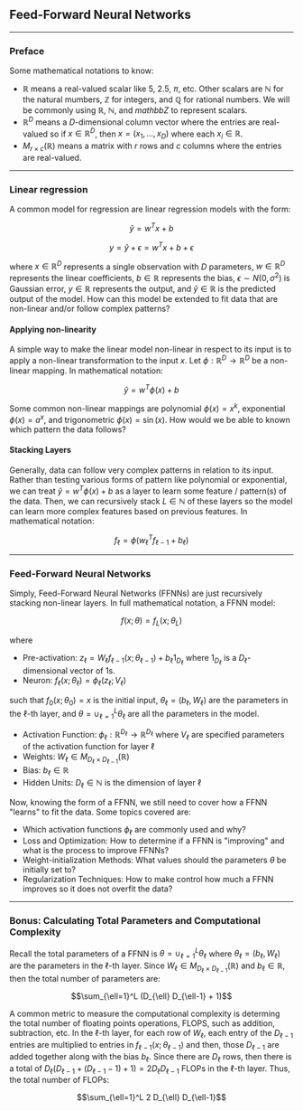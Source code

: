 ## Feed-Forward Neural Networks

---

### Preface

Some mathematical notations to know:

- $\mathbb{R}$ means a real-valued scalar like $5$, $2.5$, $\pi$, etc. Other scalars are $\mathbb{N}$ for the natural mumbers, $\mathbb{Z}$ for integers, and $\mathbb{Q}$ for rational numbers. We will be commonly using $\mathbb{R}$, $\mathbb{N}$, and $mathbb{Z}$ to represent scalars.
- $\mathbb{R}^D$ means a $D$-dimensional column vector where the entries are real-valued so if $x \in \mathbb{R}^D$, then $x = (x_1, ..., x_D)$ where each $x_i \in \mathbb{R}$.
- $M_{r \times c}(\mathbb{R})$ means a matrix with $r$ rows and $c$ columns where the entries are real-valued.

---

### Linear regression

A common model for regression are linear regression models with the form:

$$\hat{y} = w^T x + b$$

$$y = \hat{y} + \epsilon = w^T x + b + \epsilon$$

where $x \in \mathbb{R}^D$ represents a single observation with $D$ parameters,
$w \in \mathbb{R}^D$ represents the linear coefficients,
$b \in \mathbb{R}$ represents the bias,
$\epsilon \sim N(0,\sigma^2)$ is Gaussian error,
$y \in \mathbb{R}$ represents the output,
and $\hat{y} \in \mathbb{R}$ is the predicted output of the model.
How can this model be extended to fit data that are non-linear and/or follow complex patterns?

#### Applying non-linearity

A simple way to make the linear model non-linear in respect to its input is to apply a non-linear transformation to the input $x$. Let $\phi: \mathbb{R}^D \rightarrow \mathbb{R}^D$ be a non-linear mapping. In mathematical notation:

$$\hat{y} = w^T \phi(x) + b$$

Some common non-linear mappings are polynomial $\phi(x) = x^k$, exponential $\phi(x) = a^x$,
and trigonometric $\phi(x) = \sin(x)$.
How would we be able to known which pattern the data follows?

#### Stacking Layers

Generally, data can follow very complex patterns in relation to its input. Rather than testing various forms of pattern like polynomial or exponential, we can treat $\hat{y} = w^T \phi(x) + b$ as a layer to learn some feature / pattern(s) of the data. Then, we can recursively stack $L \in \mathbb{N}$ of these layers so the model can learn more complex features based on previous features. In mathematical notation:

$$f_{\ell} = \phi(w_{\ell}^T f_{\ell-1}  + b_{\ell})$$

---

### Feed-Forward Neural Networks

Simply, Feed-Forward Neural Networks (FFNNs) are just recursively stacking non-linear layers.
In full mathematical notation, a FFNN model:

$$f(x; \theta) = f_L(x; \theta_L)$$

where

- Pre-activation: ${z}_{\ell} = {W}_{\ell} {f}_{\ell-1}(x; {\theta}_{\ell-1}) + b_{\ell} 1_{{D}_{\ell}}$ where ${1}_{{D}_{\ell}}$ is a ${D}_{\ell}$-dimensional vector of 1s.
- Neuron: $f_{\ell}(x; \theta_{\ell}) = \phi_{\ell}(z_{\ell}; V_{\ell})$

such that $f_{0}(x; \theta_{0}) = x$ is the initial input,
$\theta_{\ell} = (b_{\ell}, W_{\ell})$ are the parameters in the $\ell$-th layer,
and $\theta = \cup_{\ell=1}^L \theta_{\ell}$ are all the parameters in the model.

- Activation Function: $\phi_{\ell}: \mathbb{R}^{D_{\ell}} \rightarrow \mathbb{R}^{D_{\ell}}$ where $V_{\ell}$ are specified parameters of the activation function for layer $\ell$
- Weights: $W_{\ell} \in M_{D_{\ell} \times D_{\ell-1}}(\mathbb{R})$
- Bias: $b_{\ell} \in \mathbb{R}$
- Hidden Units: $D_{\ell} \in \mathbb{N}$ is the dimension of layer $\ell$

Now, knowing the form of a FFNN, we still need to cover how a FFNN "learns" to fit the data.
Some topics covered are:

- Which activation functions $\phi_{\ell}$ are commonly used and why?
- Loss and Optimization: How to determine if a FFNN is "improving" and what is the process to improve FFNNs?
- Weight-initialization Methods: What values should the parameters $\theta$ be initially set to?
- Regularization Techniques: How to make control how much a FFNN improves so it does not overfit the data?

---

### Bonus: Calculating Total Parameters and Computational Complexity

Recall the total parameters of a FFNN is $\theta = \cup_{\ell=1}^L \theta_{\ell}$
where $\theta_{\ell} = (b_{\ell}, W_{\ell})$ are the parameters in the $\ell$-th layer.
Since $W_{\ell} \in M_{D_{\ell} \times D_{\ell-1}}(\mathbb{R})$ and $b_{\ell} \in \mathbb{R}$,
then the total number of parameters are:

$$\sum_{\ell=1}^L (D_{\ell} D_{\ell-1} + 1)$$

A common metric to measure the computational complexity is determing the total number of floating points operations, FLOPS,
such as addition, subtraction, etc. In the $\ell$-th layer, for each row of $W_{\ell}$, each entry of the $D_{\ell-1}$ entries are multiplied to entries in $f_{\ell-1}(x; \theta_{\ell-1})$ and then, those $D_{\ell-1}$ are added together along with the bias $b_{\ell}$. Since there are $D_{\ell}$ rows, then there is a total of $D_{\ell} (D_{\ell-1} + (D_{\ell-1}-1) + 1) = 2 D_{\ell} D_{\ell-1}$ FLOPs in the $\ell$-th layer. Thus, the total number of FLOPs:

$$\sum_{\ell=1}^L 2 D_{\ell} D_{\ell-1}$$




